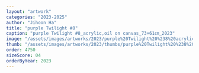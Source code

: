 ```yaml
---
layout: "artwork"
categories: "2023-2025"
author: "Jihoon Ha"
title: "purple Twilight #8"
caption: "purple Twilight #8_acrylic,oil on canvas_73×61㎝_2023"
image: "/assets/images/artworks/2023/purple%20Twilight%20%238%20acrylic%2Coil%20on%20canvas%2073x61cm%202023.jpg"
thumb: "/assets/images/artworks/2023/thumbs/purple%20Twilight%20%238%20acrylic%2Coil%20on%20canvas%2073x61cm%202023.jpg"
order: 4750
sizeScore: 04
orderByYear: 2023
---
```

